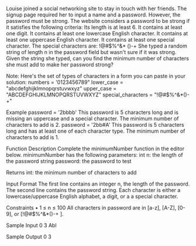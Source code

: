 Louise joined a social networking site to stay in touch with her friends. The signup page required her to input a name and a
password. However, the password must be strong. The website considers a password to be strong if it satisfies the following
criteria:
Its length is at least 6.
It contains at least one digit.
It contains at least one lowercase English character.
It contains at least one uppercase English character.
It contains at least one special character. The special characters are: !@#$%^&* ()-+
She typed a random string of length n in the password field but wasn't sure if it was strong. Given the string she typed, can you
find the minimum number of characters she must add to make her password strong?

Note: Here's the set of types of characters in a form you can paste in your solution:
numbers = '0123456789"
lower_case = "abcdefghijklmnopqrstuvwxyz"
upper_case = "ABCDEFGHIJKLMNOPQRSTUVWXYZ"
special_characters = "!@#$%^&*()-+"

Example
password = '2bbbb'
This password is 5 characters long and is missing an uppercase and a special character. The minimum number of characters to
add is 2.
password = '2bb#A'
This password is 5 characters long and has at least one of each character type. The minimum number of characters to add is 1.

Function Description
Complete the minimumNumber function in the editor below.
minimumNumber has the following parameters:
int n: the length of the password
string password: the password to test

Returns
int: the minimum number of characters to add

Input Format
The first line contains an integer n, the length of the password.
The second line contains the password string. Each character is either a lowercase/uppercase English alphabet, a digit, or a a
special character.

Constraints
• 1 ≤ n ≤ 100
All characters in password are in [a-z], [A-Z], [0-9], or [!@#$%^&*()-+ ].

Sample Input 0
3
Abl

Sample Output 0
3
